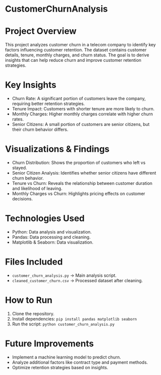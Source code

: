# CustomerChurnAnalysis

# Project Overview
This project analyzes customer churn in a telecom company to identify key factors influencing customer retention. The dataset contains customer details, tenure, monthly charges, and churn status. The goal is to derive insights that can help reduce churn and improve customer retention strategies.

# Key Insights
- Churn Rate: A significant portion of customers leave the company, requiring better retention strategies.
- Tenure Impact: Customers with shorter tenure are more likely to churn.
- Monthly Charges: Higher monthly charges correlate with higher churn rates.
- Senior Citizens: A small portion of customers are senior citizens, but their churn behavior differs.

# Visualizations & Findings
- Churn Distribution: Shows the proportion of customers who left vs stayed.
- Senior Citizen Analysis: Identifies whether senior citizens have different churn behavior.
- Tenure vs Churn: Reveals the relationship between customer duration and likelihood of leaving.
- Monthly Charges vs Churn: Highlights pricing effects on customer decisions.

# Technologies Used
- Python: Data analysis and visualization.
- Pandas: Data processing and cleaning.
- Matplotlib & Seaborn: Data visualization.

# Files Included
- `customer_churn_analysis.py` → Main analysis script.
- `cleaned_customer_churn.csv` → Processed dataset after cleaning.

# How to Run
1. Clone the repository.
2. Install dependencies: `pip install pandas matplotlib seaborn`
3. Run the script: `python customer_churn_analysis.py`

# Future Improvements
- Implement a machine learning model to predict churn.
- Analyze additional factors like contract type and payment methods.
- Optimize retention strategies based on insights.


